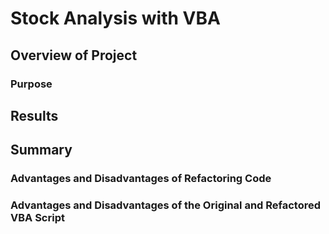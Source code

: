 # Stock Analysis with VBA
## Overview of Project
### Purpose
## Results
## Summary
### Advantages and Disadvantages of Refactoring Code
### Advantages and Disadvantages of the Original and Refactored VBA Script
